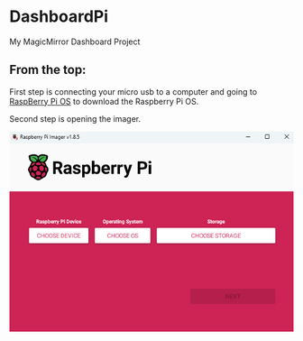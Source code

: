 # DashboardPi
My MagicMirror Dashboard Project

## From the top:

First step is connecting your micro usb to a computer and going to [RaspBerry Pi OS](https://www.raspberrypi.com/software/) to download the Raspberry Pi OS.

Second step is opening the imager.

![screenshot of imager](/process-for-github/Screenshot-2024-04-22-092748.png)
